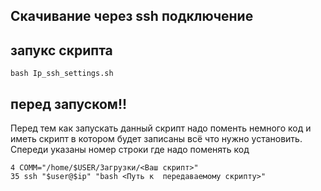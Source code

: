 ## Скачивание через ssh подключение
  ## запукс скрипта
  ```
  bash Ip_ssh_settings.sh
  ```
## перед запуском!!
Перед тем как запускать данный скрипт надо поменть немного код и иметь скрипт в котором будет записаны всё что нужно установить. Спереди указаны номер строки где надо поменять код
```
4 COMM="/home/$USER/Загрузки/<Ваш скрипт>"
35 ssh "$user@$ip" "bash <Путь к  передаваемому скрипту>"
```

